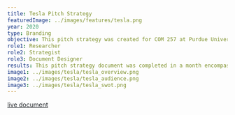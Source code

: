 ```yaml
---
title: Tesla Pitch Strategy
featuredImage: ../images/features/tesla.png
year: 2020
type: Branding
objective: This pitch strategy was created for COM 257 at Purdue University as coursework. This strategy required research into Tesla’s brand, voice, and competitors to propose four strategies for implementation in 2021. The campaign strategies had four main objectives, to generate buzz, generate sales, attract new audiences, and propose media outlets.
role1: Researcher
role2: Strategist
role3: Document Designer
results: This pitch strategy document was completed in a month encompassing both research and overall document design. The final deliverable adheres to Tesla’s current branding and is up to date with new product releases.
image1: ../images/tesla/tesla_overview.png
image2: ../images/tesla/tesla_audience.png
image3: ../images/tesla/tesla_swot.png
---
```


<a href="https://issuu.com/ndwenge/docs/pitch-strategy-reduced" style="color: #212529;">live document</a>